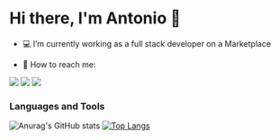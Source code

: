 # Hi there, I'm Antonio 🖖

- 💻 I’m currently working as a full stack developer on a Marketplace
 
- 📩 How to reach me:

<a target="_blank" href="https://wa.me/5545998194884"><img src="https://img.shields.io/badge/WhatsApp-25D366?style=for-the-badge&logo=whatsapp&logoColor=white"></a>
<a target="_blank" href="https://www.instagram.com/antonio__carloos_/"><img src="https://img.shields.io/badge/Instagram-E4405F?style=for-the-badge&logo=instagram&logoColor=white"></a>
<a target="_blank" href="https://www.linkedin.com/in/antonio-carlos-114941207/"><img src="https://img.shields.io/badge/LinkedIn-0077B5?style=for-the-badge&logo=linkedin&logoColor=white"></a>


### Languages and Tools

![Anurag's GitHub stats](https://github-readme-stats.vercel.app/api?username=AntonioCarlos850&show_icons=true&theme=dracula) [![Top Langs](https://github-readme-stats.vercel.app/api/top-langs/?username=AntonioCarlos850&layout=compact)](https://github.com/anuraghazra/github-readme-stats)
